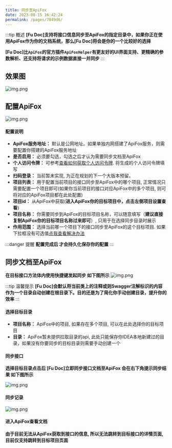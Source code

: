 ```yaml
---
title: 同步至ApiFox
date: 2023-08-15 16:42:24
permalink: /pages/7849d6/
---
```


:::tip 概述
**[Fu Doc]支持将接口信息同步至ApiFox的指定目录中，如果你正在使用ApiFox作为你的文档系统，那么[Fu Doc]将会是你的一个比较好的选择**

**[Fu Doc]比`ApiFox`的官方插件`ApiFoxHelper`有更友好的UI界面支持、更精确的参数解析、还支持将请求的示例数据直接一并同步**
:::

## 效果图
![img.png](/img/sync/img_11.png)

## 配置ApiFox

![img.png](/img/sync/img_1.png)



#### 配置说明

- **ApiFox服务地址：<Badge  type="error" text="必填"/>** 默认是公网地址<Badge text="即免费版"/>。如果单独内网搭建了ApiFox服务，则需要配置你搭建的ApiFox服务地址
- **是否启用：<Badge  type="error" text="必填"/>** 必须要勾选，勾选之后才认为需要同步文档至ApiFox
- **个人访问令牌：<Badge  type="error" text="必填"/>** 可参考[查看如何获取个人访问令牌](https://apifox.com/help/openapi/). 将生成的个人访问令牌填写
- **扫码登录：** 当前暂未实现, 为正在规划的下一个大版本预留。
- **项目列表：<Badge  type="error" text="必填"/>** 用于配置当前项目的接口同步至ApiFox中的哪个项目, 正常情况只需要配置一个项目即可(如果你当前项目的接口对应ApiFox中的多个项目, 则可将对应的ApiFox项目都在此处配置)
- **项目id：<Badge  type="error" text="必填"/>** 从ApiFox中获取(**进入ApiFox你的目标项目中，点击左侧项目设置查看**)
- **项目名称：<Badge  type="error" text="必填"/>** 你需要同步到ApiFox的目标项目名称，可以随意填写（**建议直接复制ApiFox你的目标项目名称过来即可**）, 只用于在选择同步目录时展示
- **作用范围：<Badge  type="error" text="必填"/>** 选择当前哪一个项目下的接口同步至ApiFox的这个目标项目. 如果下拉框没有可选值[点我查看解决办法](/pages/047c9a)

:::danger 提醒
**配置完成后 <Badge  type="error" text="一定要点击OK按钮"/>才会持久化保存你的配置**
:::



## 同步文档至ApiFox
**在目标接口方法体内使用快捷键<Badge text="ALT+S"/>发起同步 如下图所示**
![img.png](/img/sync/img_2.png)

:::tip 温馨提示
**[Fu Doc]会默认将当前类上的注释或则Swagger注解标识的内容作为一个目录自动创建在根目录下。目的还是为了简化你手动创建目录，提升你的效率**
:::

#### 选择目标目录

- **项目名称：** ApiFox中的项目, 如果存在多个项目, 可以在此处选择你的目标项目
- **目录：** ApiFox暂未提供拉取目录的api, 此处只能保存你IDEA本地新建过的目录，如果没有你要同步的目标目录则需要手动创建一个<Badge  type="error" text="支持多层级目录"/>

#### 同步接口

**选择目标目录点击<Badge text="OK按钮"/>后 [Fu Doc]立即同步接口文档至ApiFox 会在右下角提示同步结果 如下图所示**

![img.png](/img/sync/img_3.png)


#### 同步记录

![img.png](/img/sync/img_4.png)

#### 进入ApiFox查看文档

**由于目前无法从ApiFox获取到接口的信息, 所以无法跳转到目标接口的详情页面, 目前仅支持跳转到目标项目页面**


